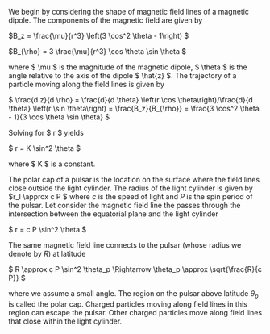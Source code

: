 We begin by considering the shape of magnetic field lines of a magnetic dipole. The components of the magnetic field are given by

$B_z = \frac{\mu}{r^3} \left(3 \cos^2 \theta - 1\right) $

$B_{\rho} = 3 \frac{\mu}{r^3} \cos \theta \sin \theta $

where $ \mu $ is the magnitude of the magnetic dipole, $ \theta $ is the angle relative to the axis of the dipole $ \hat{z} $. The trajectory of a particle moving along the field lines is given by

$ \frac{d z}{d \rho} = \frac{d}{d \theta} \left(r \cos \theta\right)/\frac{d}{d \theta} \left(r \sin \theta\right) = \frac{B_z}{B_{\rho}} = \frac{3 \cos^2 \theta - 1}{3 \cos \theta \sin \theta} $

Solving for $ r $ yields

$ r = K \sin^2 \theta $

where $ K $ is a constant.

The polar cap of a pulsar is the location on the surface where the field lines close outside the light cylinder. The radius of the light cylinder is given by $r_l \approx c P $ where $c$ is the speed of light and $P$ is the spin period of the pulsar. Let consider the magnetic field line the passes through the intersection between the equatorial plane and the light cylinder

$ r = c P \sin^2 \theta $

The same magnetic field line connects to the pulsar (whose radius we denote by $R$) at latitude 

$ R \approx c P \sin^2 \theta_p \Rightarrow \theta_p \approx \sqrt{\frac{R}{c P}} $

where we assume a small angle. The region on the pulsar above latitude $\theta_p$ is called the polar cap. Charged particles moving along field lines in this region can escape the pulsar. Other charged particles move along field lines that close within the light cylinder.